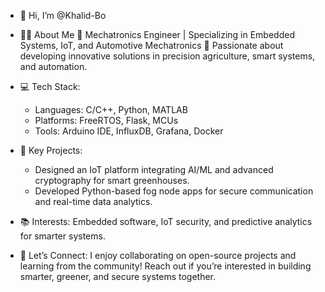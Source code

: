 - 👋 Hi, I’m @Khalid-Bo

- 👨‍💻 About Me
🚀 Mechatronics Engineer | Specializing in Embedded Systems, IoT, and Automotive Mechatronics
🌱 Passionate about developing innovative solutions in precision agriculture, smart systems, and automation.

- 💻 Tech Stack:

  * Languages: C/C++, Python, MATLAB
  * Platforms: FreeRTOS, Flask, MCUs 
  * Tools: Arduino IDE, InfluxDB, Grafana, Docker
  
- 🔬 Key Projects:
  * Designed an IoT platform integrating AI/ML and advanced cryptography for smart greenhouses.
  * Developed Python-based fog node apps for secure communication and real-time data analytics.

- 📚 Interests: Embedded software, IoT security, and predictive analytics for smarter systems.

- 💬 Let’s Connect:
I enjoy collaborating on open-source projects and learning from the community! Reach out if you’re interested in building smarter, greener, and secure systems together.

<!---
Khalid-Bo/Khalid-Bo is a ✨ special ✨ repository because its `README.md` (this file) appears on your GitHub profile.
You can click the Preview link to take a look at your changes.
--->
